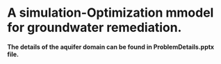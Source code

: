 # A simulation-Optimization mmodel for groundwater remediation.
**The details of the aquifer domain can be found in ProblemDetails.pptx file.**

